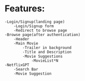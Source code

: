 
# Features:

    -Login/Signup(landing page) 
        -Login/Signup form      
        -Redirect to browse page
    -Browse page(after authentication)
        -Header
        -Main Movie
            -Trailer in background
            -Title and Description
            -Movie Suggestions
                -MovieList*N
    -NetflixGPT
        -Search Bar
        -Movie Suggestion